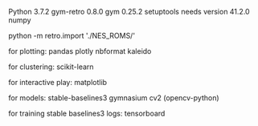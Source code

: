 Python 3.7.2
gym-retro 0.8.0
gym 0.25.2
setuptools needs version 41.2.0
numpy

python -m retro.import './NES_ROMS/'

for plotting:
pandas
plotly
nbformat
kaleido

for clustering:
scikit-learn


for interactive play:
matplotlib


for models:
stable-baselines3
gymnasium
cv2 (opencv-python)

for training stable baselines3 logs:
tensorboard

